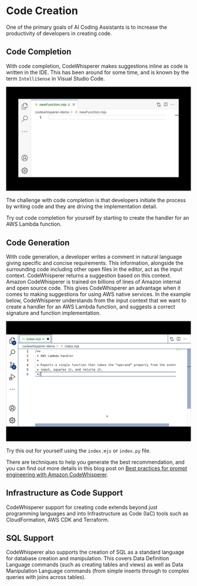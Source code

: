 # Code Creation
One of the primary goals of AI Coding Assistants is to increase the productivity of developers in creating code.

## Code Completion

With code completion, CodeWhisperer makes suggestions inline as code is written in the IDE. This has been around for some time, and is known by the term `IntelliSense` in Visual Studio Code.

![Code Completion](./code-completion.gif)

The challenge with code completion is that developers initiate the process by writing code and they are driving the implementation detail.

Try out code completion for yourself by starting to create the handler for an AWS Lambda function.


## Code Generation

With code generation, a developer writes a comment in natural language giving specific and concise requirements. This information, alongside the surrounding code including other open files in the editor, act as the input context. CodeWhisperer returns a suggestion based on this context.
Amazon CodeWhisperer is trained on billions of lines of Amazon internal and open source code. This gives CodeWhisperer an advantage when it comes to making suggestions for using AWS native services. In the example below, CodeWhisperer understands from the input context that we want to create a handler for an AWS Lambda function, and suggests a correct signature and function implementation.

![CodeWhisperer Lambda Function](./code-generation.gif)

Try this out for yourself using the `index.mjs` or `index.py` file.

There are techniques to help you generate the best recommendation, and you can find out more details in this blog post on [Best practices for prompt engineering with Amazon CodeWhisperer](https://aws.amazon.com/blogs/devops/best-practices-for-prompt-engineering-with-amazon-codewhisperer/).

## Infrastructure as Code Support
CodeWhisperer support for creating code extends beyond just programming languages and into Infrastructure as Code (IaC) tools such as CloudFormation, AWS CDK and Terraform.

## SQL Support
CodeWhisperer also supports the creation of SQL as a standard language for database creation and manipulation. This covers Data Definition Language commands (such as creating tables and views) as well as Data Manipulation Language commands (from simple inserts through to complex queries with joins across tables).

